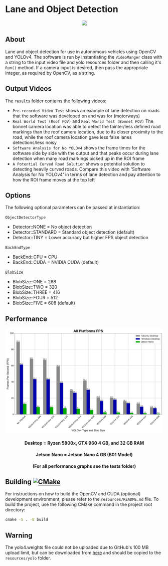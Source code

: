 # Lane and Object Detection

<p align="center"> <img src="screenshots/output.gif" width=1000> </p>

## About

Lane and object detection for use in autonomous vehicles using OpenCV and YOLOv4. The software is run by instantiating the `VideoManger` class with a string to the input video file and yolo resources folder and then calling it's `Run()` method. If a camera input is desired, then pass the appropriate integer, as required by OpenCV, as a string.

## Output Videos

The `results` folder contains the following videos:

* `Pre-recorded Video Test` shows an example of lane detection on roads that the software was developed on and was for (motorways)
* `Real World Test (Roof FOV)` and `Real World Test (Bonnet FOV)` The bonnet camera location was able to detect the fainter/less defined road markings than the roof camera location, due to its closer proximity to the road, while the roof camera location gave less false lanes detections/less noisy
* `Software Analysis for No YOLOv4` shows the frame times for the software side by side with the output and that peaks occur during lane detection when many road markings picked up in the ROI frame
* `A Potential Curved Road Solution` shows a potential solution to detecting heavily curved roads. Compare this video with 'Software Analysis for No YOLOv4' in terms of lane detection and pay attention to how the ROI frame moves at the top left

## Options

The following optional parameters can be passed at instantiation:

`ObjectDetectorType`
* Detector::NONE = No object detection
* Detector::STANDARD = Standard object detection (default)
* Detector::TINY = Lower accuracy but higher FPS object detection

`BackEndType`
* BackEnd::CPU = CPU
* BackEnd::CUDA = NVIDIA CUDA (default)

`BlobSize`
* BlobSize::ONE = 288
* BlobSize::TWO = 320
* BlobSize::THREE = 416
* BlobSize::FOUR = 512
* BlobSize::FIVE = 608 (default)

## Performance

<p align="center"> <img src="tests/graphs/fps_all.png"> </p>
<h4 align="center"> Desktop = Ryzen 5800x, GTX 960 4 GB, and 32 GB RAM </h4>
<h4 align="center"> Jetson Nano = Jetson Nano 4 GB (B01 Model) </h4>
<h4 align="center"> (For all performance graphs see the tests folder) </h4>

## Building [![CMake](https://github.com/J-Afzal/Lane-and-Object-Detection/workflows/CMake/badge.svg)](https://github.com/J-Afzal/Lane-and-Object-Detection/actions/workflows/cmake.yml)

For instructions on how to build the OpenCV and CUDA (optional) development environment, please refer to the `resources/README.md` file. To build the project, use the following CMake command in the project root directory:

``` cmd
cmake -S . -B build
```

## Warning

The yolo4.weights file could not be uploaded due to GitHub's 100 MB upload limit, but can be downloaded from [here](https://github.com/AlexeyAB/darknet/releases/download/darknet_yolo_v3_optimal/yolov4.weights) and should be copied to the `resources/yolo` folder.
